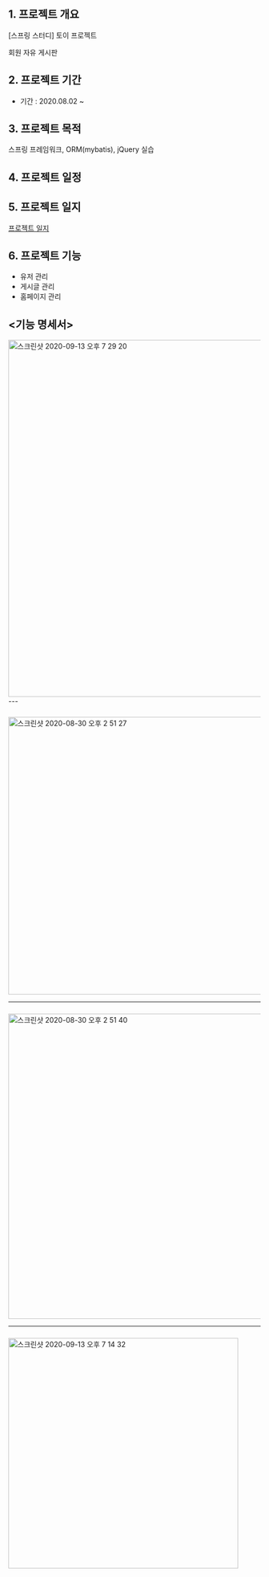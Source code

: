 ## 1. 프로젝트 개요

[스프링 스터디] 토이 프로젝트

회원 자유 게시판

## 2. 프로젝트 기간

- 기간 : 2020.08.02 ~ 

## 3. 프로젝트 목적

 스프링 프레임워크, ORM(mybatis), jQuery 실습

## 4. 프로젝트 일정

## 5. 프로젝트 일지

[프로젝트 일지](https://www.notion.so/e5a852e19edb44788bf71c16a97ca9f3)

## 6.  프로젝트 기능

- 유저 관리
- 게시글 관리
- 홈페이지 관리

## <기능 명세서>
<img width="711" alt="스크린샷 2020-09-13 오후 7 29 20" src="https://user-images.githubusercontent.com/33618171/93015813-7496f980-f5f7-11ea-8490-f5842c869247.png">
---

### <Use Case Diagram>

<img width="553" alt="스크린샷 2020-08-30 오후 2 51 27" src="[https://user-images.githubusercontent.com/33618171/91652273-79748d00-ead0-11ea-8c36-b22bbb3e7fbb.png](https://user-images.githubusercontent.com/33618171/91652273-79748d00-ead0-11ea-8c36-b22bbb3e7fbb.png)">

---

### <Class Diagram>

<img width="608" alt="스크린샷 2020-08-30 오후 2 51 40" src="[https://user-images.githubusercontent.com/33618171/91652279-8e512080-ead0-11ea-96cf-ae62d5f3663e.png](https://user-images.githubusercontent.com/33618171/91652279-8e512080-ead0-11ea-96cf-ae62d5f3663e.png)">

---

### <ERD>

<img width="459" alt="스크린샷 2020-09-13 오후 7 14 32" src="[https://user-images.githubusercontent.com/33618171/93015845-b4f67780-f5f7-11ea-91b7-f851403c1778.png](https://user-images.githubusercontent.com/33618171/93015845-b4f67780-f5f7-11ea-91b7-f851403c1778.png)">
